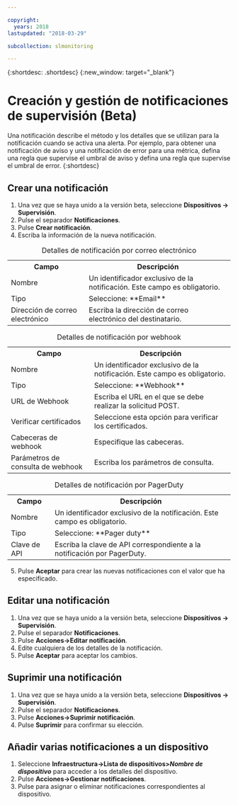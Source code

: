 ```yaml
---

copyright:
  years: 2018
lastupdated: "2018-03-29"

subcollection: slmonitoring

---
```


{:shortdesc: .shortdesc}
{:new_window: target="_blank"}

# Creación y gestión de notificaciones de supervisión (Beta)
Una notificación describe el método y los detalles que se utilizan para la notificación cuando se activa una alerta. Por ejemplo, para obtener una notificación de aviso y una notificación de error para una métrica, defina una regla que supervise el umbral de aviso y defina una regla que supervise el umbral de error.
{:shortdesc}

## Crear una notificación

 1. Una vez que se haya unido a la versión beta, seleccione **Dispositivos -> Supervisión**.
 2. Pulse el separador **Notificaciones**.
 3. Pulse **Crear notificación**.
 4. Escriba la información de la nueva notificación.

<table>
  <caption>Detalles de notificación por correo electrónico</caption>
  <tr>
     <th>Campo</th>
     <th>Descripción</th>
  </tr>
  <tr>
    <td>Nombre</td>
    <td>Un identificador exclusivo de la notificación. Este campo es obligatorio.</td>
  </tr>
  <tr>
    <td>Tipo</td>
    <td>Seleccione: **Email**</td>
  </tr>
  <tr>
    <td>Dirección de correo electrónico</td>
    <td>Escriba la dirección de correo electrónico del destinatario.</td>
  </tr>
</table>

<table>
  <caption>Detalles de notificación por webhook</caption>
  <tr>
     <th>Campo</th>
     <th>Descripción</th>
  </tr>
  <tr>
    <td>Nombre</td>
    <td>Un identificador exclusivo de la notificación. Este campo es obligatorio.</td>
  </tr>
  <tr>
    <td>Tipo</td>
    <td>Seleccione: **Webhook**</td>
  </tr>
  <tr>
    <td>URL de Webhook</td>
    <td>Escriba el URL en el que se debe realizar la solicitud POST.</td>
  </tr>
  <tr>
  <td>Verificar certificados</td>
    <td>Seleccione esta opción para verificar los certificados.</td>
  </tr>
  <tr>
    <td>Cabeceras de webhook</td>
    <td>Especifique las cabeceras.</td>
  </tr>
  <tr>
    <td>Parámetros de consulta de webhook</td>
    <td>Escriba los parámetros de consulta.</td>
  </tr>
</table>

<table>
  <caption>Detalles de notificación por PagerDuty</caption>
  <tr>
     <th>Campo</th>
     <th>Descripción</th>
  </tr>
  <tr>
    <td>Nombre</td>
    <td>Un identificador exclusivo de la notificación. Este campo es obligatorio.</td>
  </tr>
  <tr>
    <td>Tipo</td>
    <td>Seleccione: **Pager duty**</td>
  </tr>
  <tr>
    <td>Clave de API</td>
    <td>Escriba la clave de API correspondiente a la notificación por PagerDuty.</td>
  </tr>
</table>


5. Pulse **Aceptar** para crear las nuevas notificaciones con el valor que ha especificado.

## Editar una notificación
 1. Una vez que se haya unido a la versión beta, seleccione **Dispositivos -> Supervisión**.
 2. Pulse el separador **Notificaciones**.
3. Pulse **Acciones->Editar notificación**.
4. Edite cualquiera de los detalles de la notificación.
5. Pulse **Aceptar** para aceptar los cambios.

## Suprimir una notificación
1. Una vez que se haya unido a la versión beta, seleccione **Dispositivos -> Supervisión**.
2. Pulse el separador **Notificaciones**.
3. Pulse **Acciones->Suprimir notificación**.
4. Pulse **Suprimir** para confirmar su elección.

## Añadir varias notificaciones a un dispositivo
1. Seleccione **Infraestructura->Lista de dispositivos>*Nombre de dispositivo*** para acceder a los detalles del dispositivo.
2. Pulse **Acciones->Gestionar notificaciones**.
4. Pulse para asignar o eliminar notificaciones correspondientes al dispositivo.
